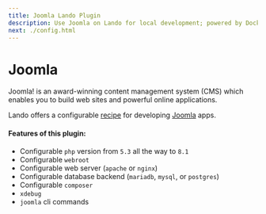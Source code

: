 ```yaml
---
title: Joomla Lando Plugin
description: Use Joomla on Lando for local development; powered by Docker and Docker Compose, config php version, swap db backends or web server, use composer, Joomla CLI, xdebug and custom config files, oh and also import and export databases.
next: ./config.html
---
```


# Joomla

Joomla! is an award-winning content management system (CMS) which enables you to build web sites and powerful online applications.

Lando offers a configurable [recipe](https://docs.lando.dev/config/recipes.html) for developing [Joomla](https://www.joomla.org/) apps.

#### Features of this plugin:

* Configurable `php` version from `5.3` all the way to `8.1`
* Configurable `webroot`
* Configurable web server (`apache` or `nginx`)
* Configurable database backend (`mariadb`, `mysql`, or `postgres`)
* Configurable `composer`
* `xdebug`
* `joomla` cli commands

